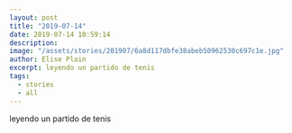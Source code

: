```yaml
---
layout: post
title: "2019-07-14"
date: 2019-07-14 10:59:14
description: 
image: "/assets/stories/201907/6a8d117dbfe38abeb50962530c697c1e.jpg"
author: Elise Plain
excerpt: leyendo un partido de tenis
tags: 
  - stories
  - all
---
```


leyendo un partido de tenis
<p></p>
